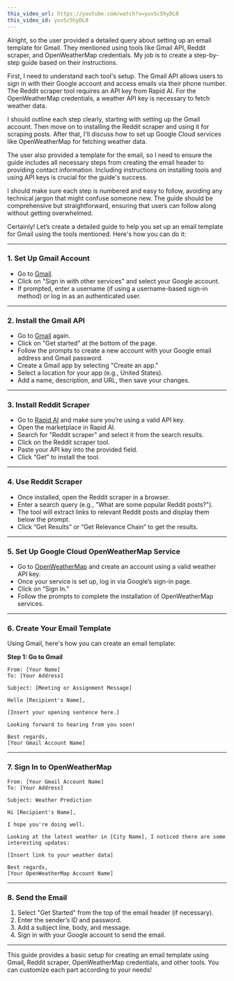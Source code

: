```yaml
---
this_video_url: https://youtube.com/watch?v=yuvSc5hyDL0
this_video_id: yuvSc5hyDL0
---
```

<think>
Alright, so the user provided a detailed query about setting up an email template for Gmail. They mentioned using tools like Gmail API, Reddit scraper, and OpenWeatherMap credentials. My job is to create a step-by-step guide based on their instructions.

First, I need to understand each tool's setup. The Gmail API allows users to sign in with their Google account and access emails via their phone number. The Reddit scraper tool requires an API key from Rapid AI. For the OpenWeatherMap credentials, a weather API key is necessary to fetch weather data.

I should outline each step clearly, starting with setting up the Gmail account. Then move on to installing the Reddit scraper and using it for scraping posts. After that, I'll discuss how to set up Google Cloud services like OpenWeatherMap for fetching weather data.

The user also provided a template for the email, so I need to ensure the guide includes all necessary steps from creating the email header to providing contact information. Including instructions on installing tools and using API keys is crucial for the guide's success.

I should make sure each step is numbered and easy to follow, avoiding any technical jargon that might confuse someone new. The guide should be comprehensive but straightforward, ensuring that users can follow along without getting overwhelmed.
</think>

Certainly! Let’s create a detailed guide to help you set up an email template for Gmail using the tools mentioned. Here's how you can do it:

---

### **1. Set Up Gmail Account**
- Go to [Gmail](https://www.gmail.com).
- Click on "Sign in with other services" and select your Google account.
- If prompted, enter a username (if using a username-based sign-in method) or log in as an authenticated user.

---

### **2. Install the Gmail API**
- Go to [Gmail](https://www.gmail.com) again.
- Click on "Get started" at the bottom of the page.
- Follow the prompts to create a new account with your Google email address and Gmail password.
- Create a Gmail app by selecting "Create an app."
- Select a location for your app (e.g., United States).
- Add a name, description, and URL, then save your changes.

---

### **3. Install Reddit Scraper**
- Go to [Rapid AI](https://www.rapidai.com) and make sure you’re using a valid API key.
- Open the marketplace in Rapid AI.
- Search for "Reddit scraper" and select it from the search results.
- Click on the Reddit scraper tool.
- Paste your API key into the provided field.
- Click “Get” to install the tool.

---

### **4. Use Reddit Scraper**
- Once installed, open the Reddit scraper in a browser.
- Enter a search query (e.g., "What are some popular Reddit posts?").
- The tool will extract links to relevant Reddit posts and display them below the prompt.
- Click “Get Results” or “Get Relevance Chain” to get the results.

---

### **5. Set Up Google Cloud OpenWeatherMap Service**
- Go to [OpenWeatherMap](https://www.openweathermap.org/cn) and create an account using a valid weather API key.
- Once your service is set up, log in via Google’s sign-in page.
- Click on “Sign In.”
- Follow the prompts to complete the installation of OpenWeatherMap services.

---

### **6. Create Your Email Template**
Using Gmail, here's how you can create an email template:

**Step 1: Go to Gmail**
```plaintext
From: [Your Name]  
To: [Your Address]  

Subject: [Meeting or Assignment Message]

Hello [Recipient's Name],

[Insert your opening sentence here.]

Looking forward to hearing from you soon!

Best regards,  
[Your Gmail Account Name]
```

---

### **7. Sign In to OpenWeatherMap**
```plaintext
From: [Your Gmail Account Name]  
To: [Your Address]  

Subject: Weather Prediction

Hi [Recipient's Name],

I hope you're doing well.

Looking at the latest weather in [City Name], I noticed there are some interesting updates:

[Insert link to your weather data]

Best regards,
[Your OpenWeatherMap Account Name]
```

---

### **8. Send the Email**
1. Select "Get Started" from the top of the email header (if necessary).
2. Enter the sender’s ID and password.
3. Add a subject line, body, and message.
4. Sign in with your Google account to send the email.

---

This guide provides a basic setup for creating an email template using Gmail, Reddit scraper, OpenWeatherMap credentials, and other tools. You can customize each part according to your needs!
